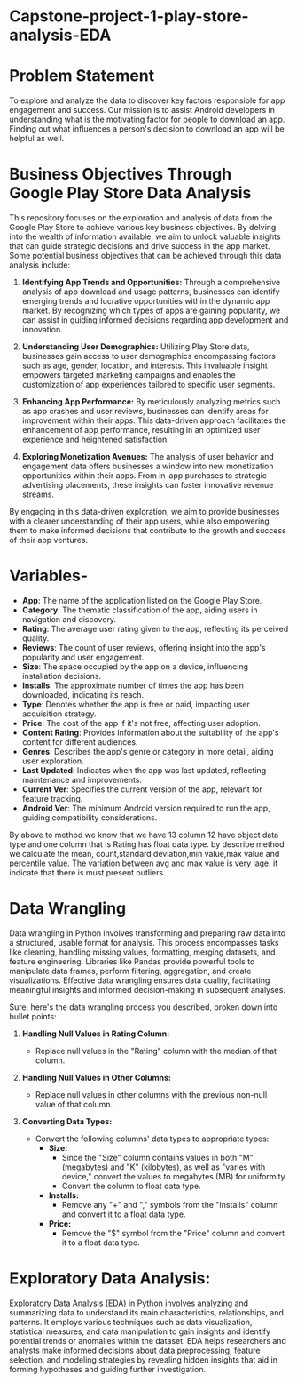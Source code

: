 # Capstone-project-1-play-store-analysis-EDA
# Problem Statement
To explore and analyze the data to discover key factors responsible for app engagement and success. Our mission is to assist Android developers in understanding what is the motivating factor for people to download an app. Finding out what influences a person's decision to download an app will be helpful as well.

# Business Objectives Through Google Play Store Data Analysis
This repository focuses on the exploration and analysis of data from the Google Play Store to achieve various key business objectives. By delving into the wealth of information available, we aim to unlock valuable insights that can guide strategic decisions and drive success in the app market. Some potential business objectives that can be achieved through this data analysis include:

1. **Identifying App Trends and Opportunities:**
   Through a comprehensive analysis of app download and usage patterns, businesses can identify emerging trends and lucrative opportunities within the dynamic app market. By recognizing which types of apps are gaining popularity, we can assist in guiding informed decisions regarding app development and innovation.

2. **Understanding User Demographics:**
   Utilizing Play Store data, businesses gain access to user demographics encompassing factors such as age, gender, location, and interests. This invaluable insight empowers targeted marketing campaigns and enables the customization of app experiences tailored to specific user segments.

3. **Enhancing App Performance:**
   By meticulously analyzing metrics such as app crashes and user reviews, businesses can identify areas for improvement within their apps. This data-driven approach facilitates the enhancement of app performance, resulting in an optimized user experience and heightened satisfaction.

4. **Exploring Monetization Avenues:**
   The analysis of user behavior and engagement data offers businesses a window into new monetization opportunities within their apps. From in-app purchases to strategic advertising placements, these insights can foster innovative revenue streams.

By engaging in this data-driven exploration, we aim to provide businesses with a clearer understanding of their app users, while also empowering them to make informed decisions that contribute to the growth and success of their app ventures.

# Variables-
- **App**: The name of the application listed on the Google Play Store.
- **Category**: The thematic classification of the app, aiding users in navigation and discovery.
- **Rating**: The average user rating given to the app, reflecting its perceived quality.
- **Reviews**: The count of user reviews, offering insight into the app's popularity and user engagement.
- **Size**: The space occupied by the app on a device, influencing installation decisions.
- **Installs**: The approximate number of times the app has been downloaded, indicating its reach.
- **Type**: Denotes whether the app is free or paid, impacting user acquisition strategy.
- **Price**: The cost of the app if it's not free, affecting user adoption.
- **Content Rating**: Provides information about the suitability of the app's content for different audiences.
- **Genres**: Describes the app's genre or category in more detail, aiding user exploration.
- **Last Updated**: Indicates when the app was last updated, reflecting maintenance and improvements.
- **Current Ver**: Specifies the current version of the app, relevant for feature tracking.
- **Android Ver**: The minimum Android version required to run the app, guiding compatibility considerations.

By above to method we know that we have 13 column 12 have object data type and one column that is Rating has float data type.
by describe method we calculate the mean, count,standard deviation,min value,max value and percentile value.
The variation between avg and max value is very lage. it indicate that there is must present outliers.

# Data Wrangling
Data wrangling in Python involves transforming and preparing raw data into a structured, usable format for analysis. This process encompasses tasks like cleaning, handling missing values, formatting, merging datasets, and feature engineering. Libraries like Pandas provide powerful tools to manipulate data frames, perform filtering, aggregation, and create visualizations. Effective data wrangling ensures data quality, facilitating meaningful insights and informed decision-making in subsequent analyses.

Sure, here's the data wrangling process you described, broken down into bullet points:

1. **Handling Null Values in Rating Column:**
   - Replace null values in the "Rating" column with the median of that column.

2. **Handling Null Values in Other Columns:**
   - Replace null values in other columns with the previous non-null value of that column.

3. **Converting Data Types:**
   - Convert the following columns' data types to appropriate types:
     - **Size:**
       - Since the "Size" column contains values in both "M" (megabytes) and "K" (kilobytes), as well as "varies with device," convert the values to megabytes (MB) for uniformity.
       - Convert the column to float data type.
     - **Installs:**
       - Remove any "+" and "," symbols from the "Installs" column and convert it to a float data type.
     - **Price:**
       - Remove the "$" symbol from the "Price" column and convert it to a float data type.

# Exploratory Data Analysis:
Exploratory Data Analysis (EDA) in Python involves analyzing and summarizing data to understand its main characteristics, relationships, and patterns. It employs various techniques such as data visualization, statistical measures, and data manipulation to gain insights and identify potential trends or anomalies within the dataset. EDA helps researchers and analysts make informed decisions about data preprocessing, feature selection, and modeling strategies by revealing hidden insights that aid in forming hypotheses and guiding further investigation.


